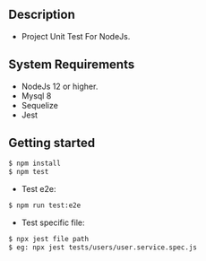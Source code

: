 ## Description

- Project Unit Test For NodeJs.

## System Requirements

- NodeJs 12 or higher.
- Mysql 8
- Sequelize
- Jest

## Getting started

```bash
$ npm install
$ npm test
```

- Test e2e:

```bash
$ npm run test:e2e
```

- Test specific file:

```bash
$ npx jest file path
$ eg: npx jest tests/users/user.service.spec.js
```
